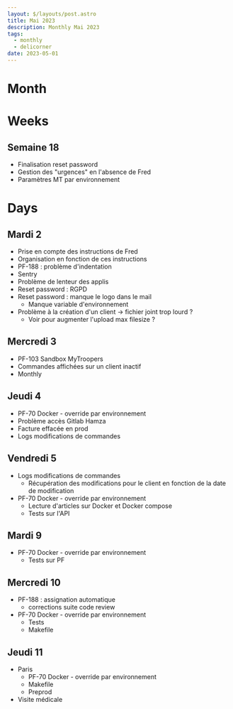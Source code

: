 ```yaml
---
layout: $/layouts/post.astro
title: Mai 2023
description: Monthly Mai 2023
tags: 
  - monthly
  - delicorner
date: 2023-05-01
---
```


# Month

# Weeks

## Semaine 18

- Finalisation reset password
- Gestion des "urgences" en l'absence de Fred
- Paramètres MT par environnement

# Days

## Mardi 2

- Prise en compte des instructions de Fred
- Organisation en fonction de ces instructions
- PF-188 : problème d'indentation
- Sentry
- Problème de lenteur des applis
- Reset password : RGPD
- Reset password : manque le logo dans le mail
  - Manque variable d'environnement
- Problème à la création d'un client → fichier joint trop lourd ?
  - Voir pour augmenter l'upload max filesize ?

## Mercredi 3

- PF-103 Sandbox MyTroopers
- Commandes affichées sur un client inactif
- Monthly

## Jeudi 4

- PF-70 Docker - override par environnement
- Problème accès Gitlab Hamza
- Facture effacée en prod
- Logs modifications de commandes

## Vendredi 5

- Logs modifications de commandes
  - Récupération des modifications pour le client en fonction de la date de modification
- PF-70 Docker - override par environnement
  - Lecture d'articles sur Docker et Docker compose
  - Tests sur l'API

## Mardi 9

- PF-70 Docker - override par environnement
  - Tests sur PF

## Mercredi 10

- PF-188 : assignation automatique
  - corrections suite code review
- PF-70 Docker - override par environnement
  - Tests
  - Makefile

## Jeudi 11

- Paris
  - PF-70 Docker - override par environnement
  - Makefile
  - Preprod
- Visite médicale
